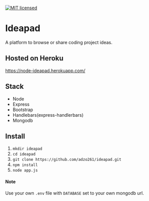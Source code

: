[![MIT licensed](https://img.shields.io/badge/license-MIT-blue.svg)](https://github.com/adzo261/todo-wallpaper-cli/blob/master/LICENSE.txt)

# Ideapad

A platform to browse or share coding project ideas.

## Hosted on Heroku

https://node-ideapad.herokuapp.com/

## Stack

- Node
- Express
- Bootstrap
- Handlebars(express-handlerbars)
- Mongodb

## Install

1. `mkdir ideapad`
2. `cd ideapad`
3. `git clone https://github.com/adzo261/ideapad.git`
4. `npm install`
5. `node app.js`

#### Note

Use your own `.env` file with `DATABASE` set to your own mongodb url.
